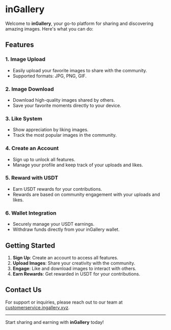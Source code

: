 # inGallery

Welcome to **inGallery**, your go-to platform for sharing and discovering amazing images. Here's what you can do:

## Features

### 1. Image Upload

- Easily upload your favorite images to share with the community.
- Supported formats: JPG, PNG, GIF.

### 2. Image Download

- Download high-quality images shared by others.
- Save your favorite moments directly to your device.

### 3. Like System

- Show appreciation by liking images.
- Track the most popular images in the community.

### 4. Create an Account

- Sign up to unlock all features.
- Manage your profile and keep track of your uploads and likes.

### 5. Reward with USDT

- Earn USDT rewards for your contributions.
- Rewards are based on community engagement with your uploads and likes.

### 6. Wallet Integration

- Securely manage your USDT earnings.
- Withdraw funds directly from your inGallery wallet.

## Getting Started

1. **Sign Up**: Create an account to access all features.
2. **Upload Images**: Share your creativity with the community.
3. **Engage**: Like and download images to interact with others.
4. **Earn Rewards**: Get rewarded in USDT for your contributions.

## Contact Us

For support or inquiries, please reach out to our team at [customerservice.ingallery.xyz](mailto:customerservice.ingallery.xyz).

---

Start sharing and earning with **inGallery** today!
